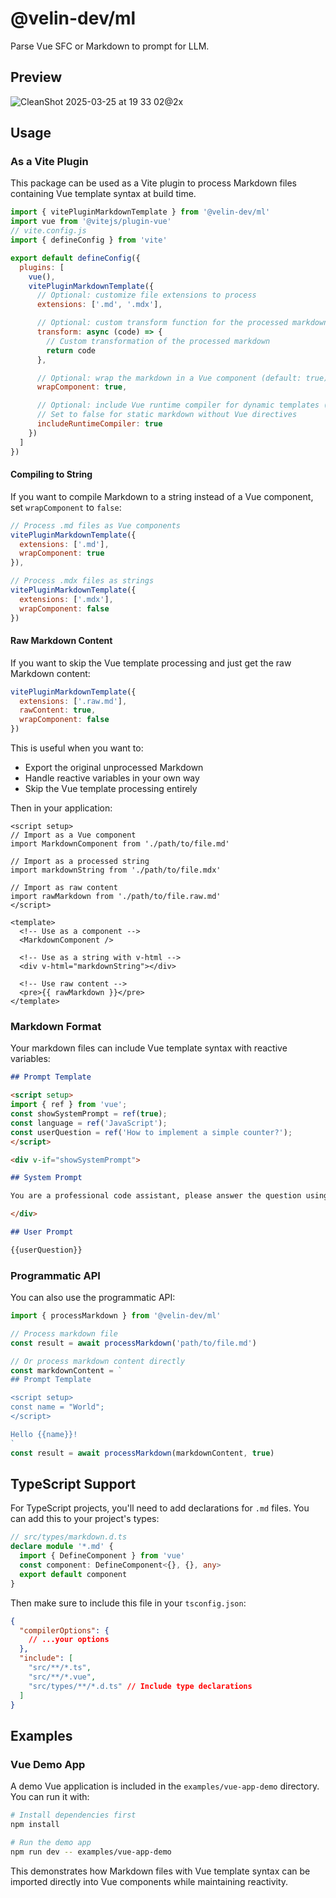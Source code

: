 # @velin-dev/ml

Parse Vue SFC or Markdown to prompt for LLM.

## Preview

![CleanShot 2025-03-25 at 19 33 02@2x](https://github.com/user-attachments/assets/5810c1ee-55cf-42bc-963a-a870b0849bfb)

## Usage

### As a Vite Plugin

This package can be used as a Vite plugin to process Markdown files containing Vue template syntax at build time.

```js
import { vitePluginMarkdownTemplate } from '@velin-dev/ml'
import vue from '@vitejs/plugin-vue'
// vite.config.js
import { defineConfig } from 'vite'

export default defineConfig({
  plugins: [
    vue(),
    vitePluginMarkdownTemplate({
      // Optional: customize file extensions to process
      extensions: ['.md', '.mdx'],

      // Optional: custom transform function for the processed markdown
      transform: async (code) => {
        // Custom transformation of the processed markdown
        return code
      },

      // Optional: wrap the markdown in a Vue component (default: true)
      wrapComponent: true,

      // Optional: include Vue runtime compiler for dynamic templates (default: true)
      // Set to false for static markdown without Vue directives
      includeRuntimeCompiler: true
    })
  ]
})
```

#### Compiling to String

If you want to compile Markdown to a string instead of a Vue component, set `wrapComponent` to `false`:

```js
// Process .md files as Vue components
vitePluginMarkdownTemplate({
  extensions: ['.md'],
  wrapComponent: true
}),

// Process .mdx files as strings
vitePluginMarkdownTemplate({
  extensions: ['.mdx'],
  wrapComponent: false
})
```

#### Raw Markdown Content

If you want to skip the Vue template processing and just get the raw Markdown content:

```js
vitePluginMarkdownTemplate({
  extensions: ['.raw.md'],
  rawContent: true,
  wrapComponent: false
})
```

This is useful when you want to:
- Export the original unprocessed Markdown
- Handle reactive variables in your own way
- Skip the Vue template processing entirely

Then in your application:

```vue
<script setup>
// Import as a Vue component
import MarkdownComponent from './path/to/file.md'

// Import as a processed string
import markdownString from './path/to/file.mdx'

// Import as raw content
import rawMarkdown from './path/to/file.raw.md'
</script>

<template>
  <!-- Use as a component -->
  <MarkdownComponent />
  
  <!-- Use as a string with v-html -->
  <div v-html="markdownString"></div>
  
  <!-- Use raw content -->
  <pre>{{ rawMarkdown }}</pre>
</template>
```

### Markdown Format

Your markdown files can include Vue template syntax with reactive variables:

```md
## Prompt Template

<script setup>
import { ref } from 'vue';
const showSystemPrompt = ref(true);
const language = ref('JavaScript');
const userQuestion = ref('How to implement a simple counter?');
</script>

<div v-if="showSystemPrompt">

## System Prompt

You are a professional code assistant, please answer the question using {{language}} language.

</div>

## User Prompt

{{userQuestion}}
```

### Programmatic API

You can also use the programmatic API:

```js
import { processMarkdown } from '@velin-dev/ml'

// Process markdown file
const result = await processMarkdown('path/to/file.md')

// Or process markdown content directly
const markdownContent = `
## Prompt Template

<script setup>
const name = "World";
</script>

Hello {{name}}!
`
const result = await processMarkdown(markdownContent, true)
```

## TypeScript Support

For TypeScript projects, you'll need to add declarations for `.md` files. You can add this to your project's types:

```ts
// src/types/markdown.d.ts
declare module '*.md' {
  import { DefineComponent } from 'vue'
  const component: DefineComponent<{}, {}, any>
  export default component
}
```

Then make sure to include this file in your `tsconfig.json`:

```json
{
  "compilerOptions": {
    // ...your options
  },
  "include": [
    "src/**/*.ts",
    "src/**/*.vue",
    "src/types/**/*.d.ts" // Include type declarations
  ]
}
```

## Examples

### Vue Demo App

A demo Vue application is included in the `examples/vue-app-demo` directory. You can run it with:

```bash
# Install dependencies first
npm install

# Run the demo app
npm run dev -- examples/vue-app-demo
```

This demonstrates how Markdown files with Vue template syntax can be imported directly into Vue components while maintaining reactivity.
